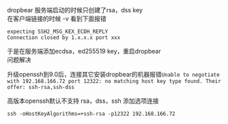 dropbear 服务端启动的时候只创建了rsa，dss key  
在客户端链接的时候 -v 看到下面报错

```
expecting SSH2_MSG_KEX_ECDH_REPLY
Connection closed by 1.x.x.x port xxx
```

于是在服务端添加ecdsa，ed255519 key，重启dropbear  
问题解决



升级openssh到9.0后，连接其它安装dropbear的机器报错`Unable to negotiate with 192.168.166.72 port 12322: no matching host key type found. Their offer: ssh-rsa,ssh-dss`

高版本openssh默认不支持 rsa，dss，ssh 添加选项连接

`ssh -oHostKeyAlgorithms=+ssh-rsa -p12322 192.168.166.72`
